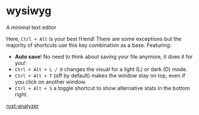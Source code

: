 # wysiwyg

A minimal text editor

Here, `Ctrl + Alt` is your best friend! There are some exceptions but the majority of shortcuts use this key combination as a base. Featuring:
- **Auto save**! No need to think about saving your file anymore, it does it for you!
- `Ctrl + Alt + L / D` changes the visual for a light (L) or dark (D) mode.
- `Ctrl + Alt + T` (off by default) makes the window stay on top, even if you click on another window.
- `Ctrl + Alt + S` a toggle shortcut to show alternative stats in the bottom right.












[rust-analyzer](https://marketplace.visualstudio.com/items?itemName=rust-lang.rust-analyzer)